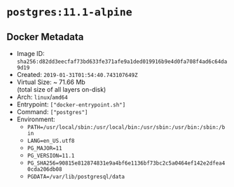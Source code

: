 # `postgres:11.1-alpine`

## Docker Metadata

- Image ID: `sha256:d82dd3eecfaf73bd633fe371afe9a1ded019916b9e4d0fa708f4ad6c64da9d19`
- Created: `2019-01-31T01:54:40.743107649Z`
- Virtual Size: ~ 71.66 Mb  
  (total size of all layers on-disk)
- Arch: `linux`/`amd64`
- Entrypoint: `["docker-entrypoint.sh"]`
- Command: `["postgres"]`
- Environment:
  - `PATH=/usr/local/sbin:/usr/local/bin:/usr/sbin:/usr/bin:/sbin:/bin`
  - `LANG=en_US.utf8`
  - `PG_MAJOR=11`
  - `PG_VERSION=11.1`
  - `PG_SHA256=90815e812874831e9a4bf6e1136bf73bc2c5a0464ef142e2dfea40cda206db08`
  - `PGDATA=/var/lib/postgresql/data`
